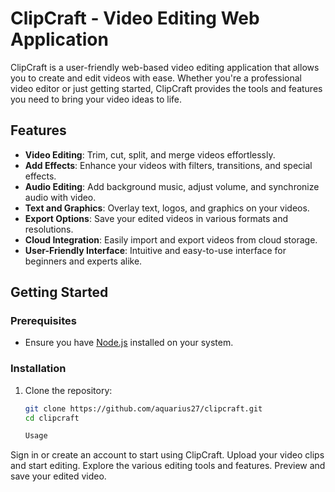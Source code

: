 # ClipCraft - Video Editing Web Application

ClipCraft is a user-friendly web-based video editing application that allows you to create and edit videos with ease. Whether you're a professional video editor or just getting started, ClipCraft provides the tools and features you need to bring your video ideas to life.

## Features

- **Video Editing**: Trim, cut, split, and merge videos effortlessly.
- **Add Effects**: Enhance your videos with filters, transitions, and special effects.
- **Audio Editing**: Add background music, adjust volume, and synchronize audio with video.
- **Text and Graphics**: Overlay text, logos, and graphics on your videos.
- **Export Options**: Save your edited videos in various formats and resolutions.
- **Cloud Integration**: Easily import and export videos from cloud storage.
- **User-Friendly Interface**: Intuitive and easy-to-use interface for beginners and experts alike.

## Getting Started

### Prerequisites

- Ensure you have [Node.js](https://nodejs.org/) installed on your system.

### Installation

1. Clone the repository:
   ```bash
   git clone https://github.com/aquarius27/clipcraft.git
   cd clipcraft

   Usage
Sign in or create an account to start using ClipCraft.
Upload your video clips and start editing.
Explore the various editing tools and features.
Preview and save your edited video.
